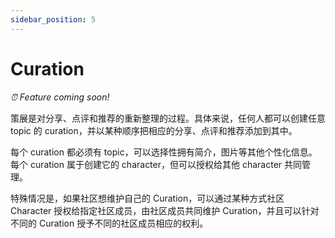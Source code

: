 ```yaml
---
sidebar_position: 5
---
```


# Curation

<i>⏰ Feature coming soon!</i>

策展是对分享、点评和推荐的重新整理的过程。具体来说，任何人都可以创建任意 topic 的 curation，并以某种顺序把相应的分享、点评和推荐添加到其中。

每个 curation 都必须有 topic，可以选择性拥有简介，图片等其他个性化信息。每个 curation 属于创建它的 character，但可以授权给其他 character 共同管理。

特殊情况是，如果社区想维护自己的 Curation，可以通过某种方式社区 Character 授权给指定社区成员，由社区成员共同维护 Curation，并且可以针对不同的 Curation 授予不同的社区成员相应的权利。
